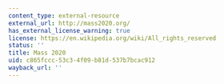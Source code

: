 ```yaml
---
content_type: external-resource
external_url: http://mass2020.org/
has_external_license_warning: true
license: https://en.wikipedia.org/wiki/All_rights_reserved
status: ''
title: Mass 2020
uid: c865fccc-53c3-4f09-b81d-537b7bcac912
wayback_url: ''
---
```

